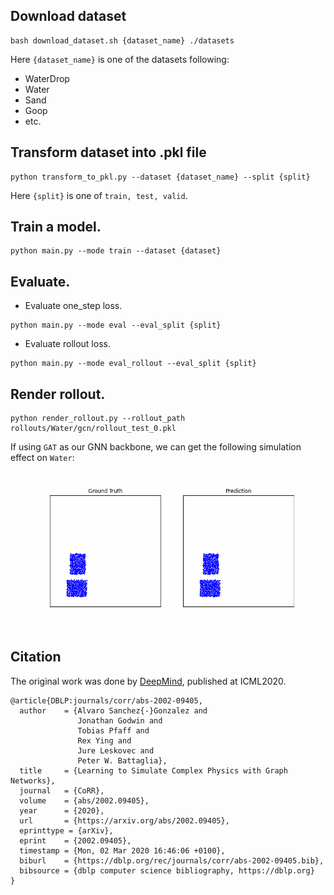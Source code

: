 ## Download dataset
```shell
bash download_dataset.sh {dataset_name} ./datasets
```
Here `{dataset_name}` is one of the datasets following:
- WaterDrop
- Water
- Sand
- Goop
- etc.

## Transform dataset into .pkl file
```shell
python transform_to_pkl.py --dataset {dataset_name} --split {split}
```
Here `{split}` is one of `train, test, valid`.

## Train a model.
```shell
python main.py --mode train --dataset {dataset}
```

## Evaluate.
- Evaluate one_step loss.
```shell
python main.py --mode eval --eval_split {split}
```
- Evaluate rollout loss.
```shell
python main.py --mode eval_rollout --eval_split {split}
```

## Render rollout.
```shell
python render_rollout.py --rollout_path rollouts/Water/gcn/rollout_test_0.pkl
```

If using `GAT` as our GNN backbone, we can get the following simulation effect on `Water`:

![results](results/rollout.gif)

## Citation

The original work was done by [DeepMind](https://github.com/deepmind/deepmind-research), published at ICML2020.

```shell
@article{DBLP:journals/corr/abs-2002-09405,
  author    = {Alvaro Sanchez{-}Gonzalez and
               Jonathan Godwin and
               Tobias Pfaff and
               Rex Ying and
               Jure Leskovec and
               Peter W. Battaglia},
  title     = {Learning to Simulate Complex Physics with Graph Networks},
  journal   = {CoRR},
  volume    = {abs/2002.09405},
  year      = {2020},
  url       = {https://arxiv.org/abs/2002.09405},
  eprinttype = {arXiv},
  eprint    = {2002.09405},
  timestamp = {Mon, 02 Mar 2020 16:46:06 +0100},
  biburl    = {https://dblp.org/rec/journals/corr/abs-2002-09405.bib},
  bibsource = {dblp computer science bibliography, https://dblp.org}
}
```

